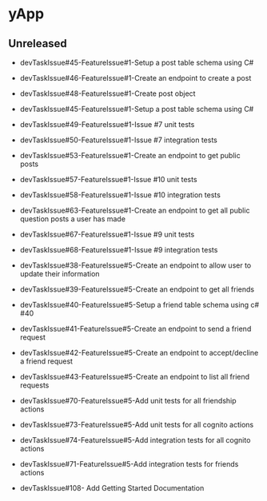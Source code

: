 # yApp

## Unreleased
* devTaskIssue#45-FeatureIssue#1-Setup a post table schema using C#
* devTaskIssue#46-FeatureIssue#1-Create an endpoint to create a post
* devTaskIssue#48-FeatureIssue#1-Create post object
* devTaskIssue#45-FeatureIssue#1-Setup a post table schema using C#
* devTaskIssue#49-FeatureIssue#1-Issue #7 unit tests
* devTaskIssue#50-FeatureIssue#1-Issue #7 integration tests
* devTaskIssue#53-FeatureIssue#1-Create an endpoint to get public posts
* devTaskIssue#57-FeatureIssue#1-Issue #10 unit tests
* devTaskIssue#58-FeatureIssue#1-Issue #10 integration tests
* devTaskIssue#63-FeatureIssue#1-Create an endpoint to get all public question posts a user has made
* devTaskIssue#67-FeatureIssue#1-Issue #9 unit tests
* devTaskIssue#68-FeatureIssue#1-Issue #9 integration tests

* devTaskIssue#38-FeatureIssue#5-Create an endpoint to allow user to update their information
* devTaskIssue#39-FeatureIssue#5-Create an endpoint to get all friends
* devTaskIssue#40-FeatureIssue#5-Setup a friend table schema using c# #40
* devTaskIssue#41-FeatureIssue#5-Create an endpoint to send a friend request
* devTaskIssue#42-FeatureIssue#5-Create an endpoint to accept/decline a friend request
* devTaskIssue#43-FeatureIssue#5-Create an endpoint to list all friend requests
* devTaskIssue#70-FeatureIssue#5-Add unit tests for all friendship actions
* devTaskIssue#73-FeatureIssue#5-Add unit tests for all cognito actions
* devTaskIssue#74-FeatureIssue#5-Add integration tests for all cognito actions
* devTaskIssue#71-FeatureIssue#5-Add integration tests for friends actions
* devTaskIssue#108- Add Getting Started Documentation 